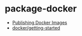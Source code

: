 # package-docker

- [Publishing Docker Images](https://docs.github.com/en/actions/publishing-packages/publishing-docker-images#publishing-images-to-github-packages)
- [docker/getting-started](https://github.com/docker/getting-started)
